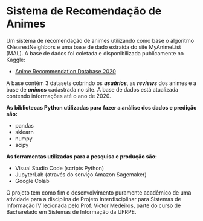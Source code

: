 
# Sistema de Recomendação de Animes 

Um sistema de recomendação de animes utilizando como base o algoritmo KNearestNeighbors e uma base de dado extraída do site MyAnimeList (MAL). A base de dados foi coletada e disponibilizada publicamente no Kaggle: 

- [Anime Recommendation Database 2020](https://www.kaggle.com/datasets/hernan4444/anime-recommendation-database-2020)

A base contém 3 datasets cobrindo os _**usuários**_, as _**reviews**_ dos animes e a base de _**animes**_ cadastrada no site. A base de dados está atualizada contendo informações até o ano de 2020.

**As bibliotecas Python utilizadas para fazer a análise dos dados e predição são:**

- pandas
- sklearn
- numpy
- scipy

**As ferramentas utilizadas para a pesquisa e produção são:**

- Visual Studio Code (scripts Python)
- JupyterLab (através do serviço Amazon Sagemaker)
- Google Colab

O projeto tem como fim o desenvolvimento puramente acadêmico de uma atividade para a disciplina de Projeto Interdisciplinar para Sistemas de Informação IV lecionada pelo Prof. Victor Medeiros, parte do curso de Bacharelado em Sistemas de Informação da UFRPE.
